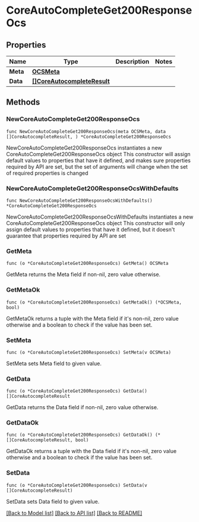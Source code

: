 # CoreAutoCompleteGet200ResponseOcs

## Properties

Name | Type | Description | Notes
------------ | ------------- | ------------- | -------------
**Meta** | [**OCSMeta**](OCSMeta.md) |  | 
**Data** | [**[]CoreAutocompleteResult**](CoreAutocompleteResult.md) |  | 

## Methods

### NewCoreAutoCompleteGet200ResponseOcs

`func NewCoreAutoCompleteGet200ResponseOcs(meta OCSMeta, data []CoreAutocompleteResult, ) *CoreAutoCompleteGet200ResponseOcs`

NewCoreAutoCompleteGet200ResponseOcs instantiates a new CoreAutoCompleteGet200ResponseOcs object
This constructor will assign default values to properties that have it defined,
and makes sure properties required by API are set, but the set of arguments
will change when the set of required properties is changed

### NewCoreAutoCompleteGet200ResponseOcsWithDefaults

`func NewCoreAutoCompleteGet200ResponseOcsWithDefaults() *CoreAutoCompleteGet200ResponseOcs`

NewCoreAutoCompleteGet200ResponseOcsWithDefaults instantiates a new CoreAutoCompleteGet200ResponseOcs object
This constructor will only assign default values to properties that have it defined,
but it doesn't guarantee that properties required by API are set

### GetMeta

`func (o *CoreAutoCompleteGet200ResponseOcs) GetMeta() OCSMeta`

GetMeta returns the Meta field if non-nil, zero value otherwise.

### GetMetaOk

`func (o *CoreAutoCompleteGet200ResponseOcs) GetMetaOk() (*OCSMeta, bool)`

GetMetaOk returns a tuple with the Meta field if it's non-nil, zero value otherwise
and a boolean to check if the value has been set.

### SetMeta

`func (o *CoreAutoCompleteGet200ResponseOcs) SetMeta(v OCSMeta)`

SetMeta sets Meta field to given value.


### GetData

`func (o *CoreAutoCompleteGet200ResponseOcs) GetData() []CoreAutocompleteResult`

GetData returns the Data field if non-nil, zero value otherwise.

### GetDataOk

`func (o *CoreAutoCompleteGet200ResponseOcs) GetDataOk() (*[]CoreAutocompleteResult, bool)`

GetDataOk returns a tuple with the Data field if it's non-nil, zero value otherwise
and a boolean to check if the value has been set.

### SetData

`func (o *CoreAutoCompleteGet200ResponseOcs) SetData(v []CoreAutocompleteResult)`

SetData sets Data field to given value.



[[Back to Model list]](../README.md#documentation-for-models) [[Back to API list]](../README.md#documentation-for-api-endpoints) [[Back to README]](../README.md)


